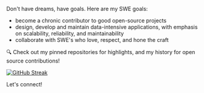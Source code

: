 Don't have dreams, have goals. Here are my SWE goals:
- become a chronic contributor to good open-source projects
- design, develop and maintain data-intensive applications, with emphasis on scalability, reliability, and maintainability
- collaborate with SWE's who love, respect, and hone the craft

🔍 Check out my pinned repositories for highlights, and my history for open source contributions!

[![GitHub Streak](https://streak-stats.demolab.com/?user=makoten&theme=tokyonight)](https://git.io/streak-stats)

Let's connect!

